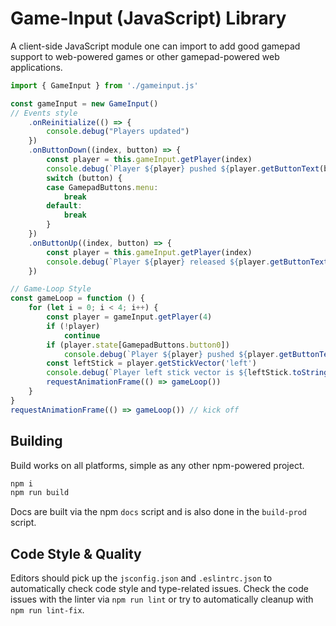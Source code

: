 Game-Input (JavaScript) Library
=============

A client-side JavaScript module one can import to add good gamepad support to web-powered games or other gamepad-powered web applications.

```js
import { GameInput } from './gameinput.js'

const gameInput = new GameInput()
// Events style
    .onReinitialize(() => {
        console.debug("Players updated")
    })
    .onButtonDown((index, button) => {
        const player = this.gameInput.getPlayer(index)
        console.debug(`Player ${player} pushed ${player.getButtonText(button)} (${button})`)
        switch (button) {
        case GamepadButtons.menu:
            break
        default:
            break
        }
    })
    .onButtonUp((index, button) => {
        const player = this.gameInput.getPlayer(index)
        console.debug(`Player ${player} released ${player.getButtonText(button)} (${button})`)
    })

// Game-Loop Style
const gameLoop = function () {
    for (let i = 0; i < 4; i++) {
        const player = gameInput.getPlayer(4)
        if (!player)
            continue
        if (player.state[GamepadButtons.button0])
            console.debug(`Player ${player} pushed ${player.getButtonText(GamepadButtons.button0)} (${GamepadButtons.button0})`)
        const leftStick = player.getStickVector('left')
        console.debug(`Player left stick vector is ${leftStick.toString()}`)
        requestAnimationFrame(() => gameLoop())
    }
}
requestAnimationFrame(() => gameLoop()) // kick off
```

Building
---------
Build works on all platforms, simple as any other npm-powered project.
```bash
npm i
npm run build
```
Docs are built via the npm `docs` script and is also done in the `build-prod` script.

Code Style & Quality
------------------------
Editors should pick up the `jsconfig.json` and `.eslintrc.json` to automatically check code style and type-related issues.
Check the code issues with the linter via `npm run lint` or try to automatically cleanup with `npm run lint-fix`.
